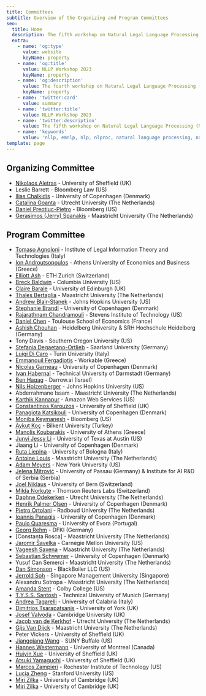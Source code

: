 ```yaml
---
title: Committees
subtitle: Overview of the Organizing and Program Committees
seo:
  title: Home
  description: The fifth workshop on Natural Legal Language Processing (NLLP 2023) explores methods and applications of Natural Language Processing for the Legal Domain by focusing on legal text and text with legal significance. Co-located with EMNLP 2023.
  extra:
    - name: 'og:type'
      value: website
      keyName: property
    - name: 'og:title'
      value: NLLP Workshop 2023
      keyName: property
    - name: 'og:description'
      value: The fourth workshop on Natural Legal Language Processing (NLLP 2023) explores methods and applications of Natural Language Processing for the Legal Domain by focusing on legal text and text with legal significance. Co-located with EMNLP 2023.
      keyName: property
    - name: 'twitter:card'
      value: summary
    - name: 'twitter:title'
      value: NLLP Workshop 2023
    - name: 'twitter:description'
      value: The fifth workshop on Natural Legal Language Processing (NLLP 2023) explores methods and applications of Natural Language Processing for the Legal Domain by focusing on legal text and text with legal significance. Co-located with EMNLP 2023.
    - name: 'keywords'
      value: 'nllp, emnlp, nlp, nlproc, natural language processing, natural legal language processing, legal text, legal domain language'
template: page
---
```


## Organizing Committee 

- [Nikolaos Aletras](http://nikosaletras.com) - University of Sheffield (UK)
- Leslie Barrett - Bloomberg Law (US)
- [Ilias Chalkidis](https://iliaschalkidis.github.io/) - University of Copenhagen (Denmark)
- [Catalina Goanta](https://www.uu.nl/staff/ECGoanta) - Utrecht University (The Netherlands)
- [Daniel Preotiuc-Pietro](http://www.preotiuc.ro) - Bloomberg (US)
- [Gerasimos (Jerry) Spanakis](https://dke.maastrichtuniversity.nl/jerry.spanakis/) - Maastricht University (The Netherlands)

## Program Committee

- [Tomaso Agnoloni](http://www.ittig.cnr.it/en/persone/ricerca/tommaso-agnoloni/) - Institute of Legal Information Theory and Technologies (Italy)
- [Ion Androutsopoulos](https://www2.aueb.gr/users/ion/) - Athens University of Economics and Business (Greece)
- [Elliott Ash](https://elliottash.com/) - ETH Zurich (Switzerland)
- [Breck Baldwin](https://scholar.google.com/citations?user=aVzTeEUAAAAJ&hl=en) - Columbia University (US)
- [Claire Barale](https://www.inf.ed.ac.uk/people/students/Claire_Barale.html) - University of Edinburgh (UK) 
- [Thales Bertaglia](https://thalesbertaglia.com) - Maastricht University (The Netherlands)
- [Andrew Blair-Stanek](https://www.law.umaryland.edu/Directory/profile.asp?id=893) - Johns Hopkins University (US)
- [Stephanie Brandl](https://stephaniebrandl.github.io) - University of Copenhagen (Denmark)
- [Rajarathnam Chandramouli](http://www.mouli.me/) - Stevens Institute of Technology (US)
- [Daniel Chen](http://users.nber.org/~dlchen/) - Toulouse School of Economics (France)
- [Ashish Chouhan](https://www.srh-hochschule-heidelberg.de/hochschule/hochschulteam/ashish-chouhan) -	Heidelberg University & SRH Hochschule Heidelberg (Germany)
- Tony Davis - Southern Oregon University (US)
- [Stefania Degaetano-Ortlieb](https://stefaniadegaetano.com/) - Saarland University (Germany)
- [Luigi Di Caro](https://luigidicaro.me/) - Turin University (Italy)
- [Emmanouil Fergadiotis](https://manosfer.github.io/) - Workable (Greece)
- [Nicolas Garneau](https://scholar.google.fr/citations?user=P67ZucoAAAAJ&hl=fr) - University of Copenhagen (Denmark)
- [Ivan Habernal](https://www.trusthlt.org/) - Technical University of Darmstadt (Germany)
- [Ben Hagag](https://www.darrow.ai) - Darrow.ai (Israel)
- [Nils Holzenberger](https://www.cs.jhu.edu/~nholzen1/) - Johns Hopkins University (US)
- Abderrahmane Issam - Maastricht University (The Netherlands)
- [Karthik Kannapur](https://www.amazon.science/author/kartik-kannapur) - Amazon Web Services (US)
- [Constantinos Karouzos](https://ckarouzos.github.io/) - University of Sheffield (UK)
- [Panagiota Katsikouli](https://di.ku.dk/english/staff/?pure=en/persons/705141) - University of Copenhagen (Denmark)
- [Moniba Keymanesh](https://scholar.google.co.in/citations?user=5_wBK4gAAAAJ&hl=en) - Bloomberg (US)
- [Aykut Koç](http://aykut.koc.bilkent.edu.tr) - Bilkent University (Turkey)
- [Manolis Koubarakis](http://cgi.di.uoa.gr/~koubarak/) - University of Athens (Greece)
- [Junyi Jessy Li](https://liberalarts.utexas.edu/linguistics/faculty/jl67946) - University of Texas at Austin (US)
- Jiaang Li - University of Copenhagen (Denmark)
- [Ruta Liepina](https://www.unibo.it/sitoweb/ruta.liepina/en) - University of Bologna (Italy)
- [Antoine Louis](https://www.maastrichtuniversity.nl/p70072559) - Maastricht University (The Netherlands)
- [Adam Meyers](https://nlp.cs.nyu.edu/people/meyers.html) - New York University (US)
- [Jelena Mitrović](https://ca-roll.github.io/) - University of Passau (Germany) & Institute for AI R&D of Serbia (Serbia)
- [Joel Niklaus](https://niklaus.ai) - University of Bern (Switzerland)
- [Milda Norkute](https://mildanor.github.io) - Thomson Reuters Labs (Switzerland)
- [Daphne Odekerken](https://webspace.science.uu.nl/~3827887/) - Utrecht University (The Netherlands)
- [Henrik Palmer Olsen](https://research.ku.dk/search/result/?pure=en%2Fpersons%2Fhenrik-palmer-olsen(d6151186-5867-4059-bc35-8e82ae4be33e)%2Fcv.html) - University of Copenhagen (Denmark)
- [Pietro Ortolani](http://www.pietroortolani.com/) - Radboud University (The Netherlands)
- [Ioannis Panagis](https://scholar.google.dk/citations?user=o0N2vzMAAAAJ&hl=en) - University of Copenhagen (Denmark)
- [Paulo Quaresma](http://www.di.uevora.pt/~pq/) - University of Evora (Portugal)
- [Georg Rehm](http://georg-re.hm/) - DFKI (Germany)
- [Constanta Rosca] - Maastricht University (The Netherlands)
- [Jaromir Šavelka](https://www.cs.cmu.edu/~jsavelka/) - Carnegie Mellon University (US)
- [Vageesh Saxena](https://cris.maastrichtuniversity.nl/en/persons/vageesh-saxena) - Maastricht University (The Netherlands)
- [Sebastian Schwemer](https://jura.ku.dk/ciir/english/staff/?pure=en/persons/389492) - University of Copenhagen (Denmark)
- Yusuf Can Semerci - Maastricht University (The Netherlands)
- [Dan Simonson](http://thedansimonson.com/) - BlackBoiler LLC (US)
- [Jerrold Soh](https://www.linkedin.com/in/jerroldsoh/?originalSubdomain=sg) - Singapore Management University (Singapore)
- Alexandru Sotropa - Maastricht University (The Netherlands)
- [Amanda Stent](https://amandastent.net) - Colby College (US)
- [T.Y.S.S. Santosh](https://scholar.google.co.in/citations?user=aYytWsAAAAAJ&hl=en) - Technical University of Munich (Germany)
- [Andrea Tagarelli](http://people.dimes.unical.it/andreatagarelli/) - University of Calabria (Italy)
- [Dimitrios Tsarapatsanis](https://www.sheffield.ac.uk/law/staff/dtsarapatsanis) - University of York (UK)
- [Josef Valvoda](https://valvoda.github.io/) - Cambridge University (UK)
- [Jacob van de Kerkhof](https://www.uu.nl/medewerkers/JJWvandeKerkhof) - Utrecht University (The Netherlands)
- [Gijs Van Dijck](https://www.maastrichtuniversity.nl/gijs.vandijck) - Maastricht University (The Netherlands)
- Peter Vickers - University of Sheffield (UK)
- [Jiangqiang Wang](https://ed.buffalo.edu/about/directory/faculty/profile.html?uid=jw254) - SUNY Buffalo (US)
- [Hannes Westermann](https://www.crdp.umontreal.ca/chercheurs/westermann-hannes/) - University of Montreal (Canada)
- [Huiyin Xue](https://huiyinxue.github.io/) - University of Sheffield (UK)
- [Atsuki Yamaguchi](https://gucci-j.github.io/about/) - University of Sheffield (UK)
- [Marcos Zampieri](https://mzampieri.com/) - Rochester Institute of Technology (US)
- [Lucia Zheng](https://reglab.stanford.edu/team-members/lucia-zheng/) - Stanford University (US)
- [Miri Zilka](https://sites.google.com/view/miri-zilka/home) - University of Cambridge (UK)
- [Miri Zilka](http://www.eng.cam.ac.uk/profiles/mz477) - University of Cambridge (UK)


